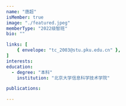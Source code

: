 ```yaml
---
name: "唐超"
isMember: true
image: "./featured.jpeg"
memberType: "2022级智班"
bio: ""

links: [
    { envelope: "tc_2003@stu.pku.edu.cn" },
]
interests:
education:
  - degree: "本科"
    institution: "北京大学信息科学技术学院"

publications:

---
```


